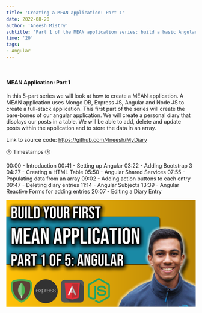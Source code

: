 ```yaml
---
title: 'Creating a MEAN application: Part 1'
date: 2022-08-20
author: 'Aneesh Mistry'
subtitle: 'Part 1 of the MEAN application series: build a basic Angular app with update, insert and delete functions.'
time: '20'
tags:
- Angular
---
```


<br>
<h4>MEAN Application: Part 1</h4>
<p>
In this 5-part series we will look at how to create a MEAN application. 
A MEAN application uses Mongo DB, Express JS, Angular and Node JS to create a full-stack application.
This first part of the series will create the bare-bones of our angular application.
We will create a personal diary that displays our posts in a table. We will be able to add, delete and update posts within the application and to store the data in an array.

Link to source code: 
https://github.com/4neesh/MyDiary

🕒 Timestamps 🕒

00:00 - Introduction
00:41 - Setting up Angular
03:22 - Adding Bootstrap 3
04:27 - Creating a HTML Table
05:50 - Angular Shared Services
07:55 - Populating data from an array
09:02 - Adding action buttons to each entry
09:47 - Deleting diary entries
11:14 - Angular Subjects
13:39 - Angular Reactive Forms for adding entries
20:07 - Editing a Diary Entry

[![YouTube video link](../images/105_mean1.jpg)](https://youtu.be/YHGm05BMt3U)
</p>
